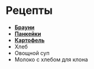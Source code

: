# Рецепты

- [**Брауни**](brownie.md)
- [**Панкейки**](Pank.md)
- [**Картофель**](Aidaho.md)
- Хлеб
- Овощной суп
- Молоко с хлебом для клона